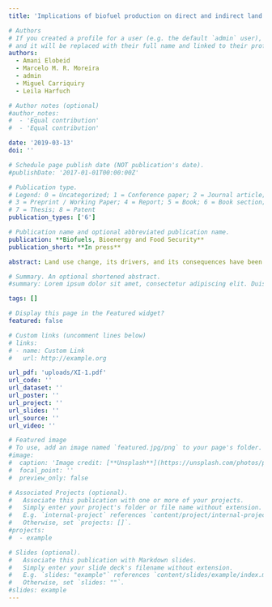 ```yaml
---
title: 'Implications of biofuel production on direct and indirect land use change: Evidence from Brazil'

# Authors
# If you created a profile for a user (e.g. the default `admin` user), write the username (folder name) here
# and it will be replaced with their full name and linked to their profile.
authors:
  - Amani Elobeid
  - Marcelo M. R. Moreira
  - admin
  - Miguel Carriquiry
  - Leila Harfuch

# Author notes (optional)
#author_notes:
#  - 'Equal contribution'
#  - 'Equal contribution'

date: '2019-03-13'
doi: ''

# Schedule page publish date (NOT publication's date).
#publishDate: '2017-01-01T00:00:00Z'

# Publication type.
# Legend: 0 = Uncategorized; 1 = Conference paper; 2 = Journal article;
# 3 = Preprint / Working Paper; 4 = Report; 5 = Book; 6 = Book section;
# 7 = Thesis; 8 = Patent
publication_types: ['6']

# Publication name and optional abbreviated publication name.
publication: **Biofuels, Bioenergy and Food Security**
publication_short: **In press**

abstract: Land use change, its drivers, and its consequences have been discussed for a long time. Drivers such as increases in human population with additional needs for food, changes in the types of food as wealth and urbanization rates increase, demand for energy and fiber, and enhanced transportation and the development of roads have all been cited (among others) as causes of deforestation. Biofuels have gained notoriety in driving land use change and have also been singled out as an important source of deforestation, as grains and oils traditionally used for food are diverted toward bioenergy, spurring the need to expand production to satisfy nutritional requirements. Additional production can be attained by increasing the amount of land used by obtaining higher yields per unit of land or by a combination of the two.

# Summary. An optional shortened abstract.
#summary: Lorem ipsum dolor sit amet, consectetur adipiscing elit. Duis posuere tellus ac convallis placerat. Proin tincidunt magna sed ex sollicitudin condimentum.

tags: []

# Display this page in the Featured widget?
featured: false

# Custom links (uncomment lines below)
# links:
# - name: Custom Link
#   url: http://example.org

url_pdf: 'uploads/XI-1.pdf'
url_code: ''
url_dataset: ''
url_poster: ''
url_project: ''
url_slides: ''
url_source: ''
url_video: ''

# Featured image
# To use, add an image named `featured.jpg/png` to your page's folder.
#image:
#  caption: 'Image credit: [**Unsplash**](https://unsplash.com/photos/pLCdAaMFLTE)'
#  focal_point: ''
#  preview_only: false

# Associated Projects (optional).
#   Associate this publication with one or more of your projects.
#   Simply enter your project's folder or file name without extension.
#   E.g. `internal-project` references `content/project/internal-project/index.md`.
#   Otherwise, set `projects: []`.
#projects:
#  - example

# Slides (optional).
#   Associate this publication with Markdown slides.
#   Simply enter your slide deck's filename without extension.
#   E.g. `slides: "example"` references `content/slides/example/index.md`.
#   Otherwise, set `slides: ""`.
#slides: example
---
```

